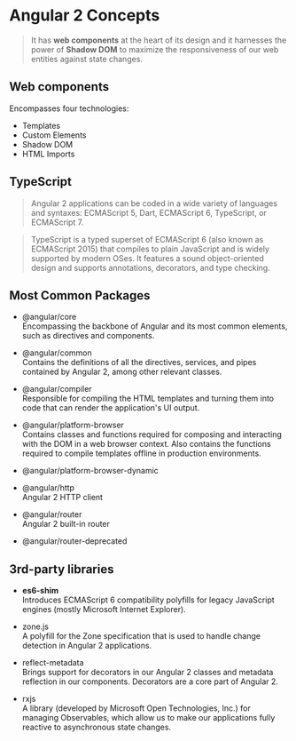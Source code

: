 # Angular 2 Concepts

> It has **web components** at the heart of its design and it harnesses the power of **Shadow DOM** to maximize the responsiveness of our web entities against state changes.


## Web components
Encompasses four technologies:  
- Templates
- Custom Elements
- Shadow DOM
- HTML Imports


## TypeScript
> Angular 2 applications can be coded in a wide variety of languages and syntaxes: ECMAScript 5, Dart, ECMAScript 6, TypeScript, or ECMAScript 7.  

> TypeScript is a typed superset of ECMAScript 6 (also known as ECMAScript 2015) that compiles to plain JavaScript and is widely supported by modern OSes. It features a sound object-oriented design and supports annotations, decorators, and type checking.


## Most Common Packages
- @angular/core  
Encompassing the backbone of Angular and its most common elements, such as directives and components.

- @angular/common  
Contains the definitions of all the directives, services, and pipes contained by Angular 2, among other relevant classes.

- @angular/compiler  
Responsible for compiling the HTML templates and turning them into code that can render the application's UI output.

- @angular/platform-browser  
Contains classes and functions required for composing and interacting with the DOM in a web browser context. Also contains the functions required to compile templates offline in production environments.

- @angular/platform-browser-dynamic

- @angular/http  
Angular 2 HTTP client

- @angular/router  
Angular 2 built-in router

- @angular/router-deprecated


## 3rd-party libraries
- **es6-shim**  
Introduces ECMAScript 6 compatibility polyfills for legacy JavaScript engines (mostly Microsoft Internet Explorer).

- zone.js  
A polyfill for the Zone specification that is used to handle change detection in Angular 2 applications.

- reflect-metadata  
Brings support for decorators in our Angular 2 classes and metadata reflection in our components. Decorators are a core part of Angular 2.

- rxjs  
A library (developed by Microsoft Open Technologies, Inc.) for managing Observables, which allow us to make our applications fully reactive to asynchronous state changes.

